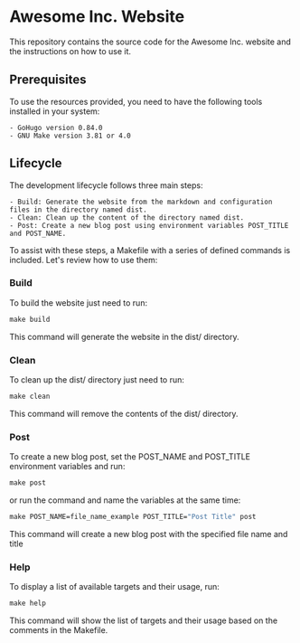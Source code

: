 # Awesome Inc. Website
This repository contains the source code for the Awesome Inc. website and the instructions on how to use it.

## Prerequisites
To use the resources provided, you need to have the following tools installed in your system:

    - GoHugo version 0.84.0
    - GNU Make version 3.81 or 4.0

## Lifecycle
The development lifecycle follows three main steps:

    - Build: Generate the website from the markdown and configuration files in the directory named dist.
    - Clean: Clean up the content of the directory named dist.
    - Post: Create a new blog post using environment variables POST_TITLE and POST_NAME.

To assist with these steps, a Makefile with a series of defined commands is included. Let's review how to use them:

### Build
To build the website just need to run:

```makefile
make build
```

This command will generate the website in the dist/ directory.

### Clean
To clean up the dist/ directory just need to run:

```makefile
make clean
```

This command will remove the contents of the dist/ directory.

### Post
To create a new blog post, set the POST_NAME and POST_TITLE environment variables and run:

```makefile
make post
```

or run the command and name the variables at the same time:

```makefile
make POST_NAME=file_name_example POST_TITLE="Post Title" post
```

This command will create a new blog post with the specified file name and title

### Help
To display a list of available targets and their usage, run:

```makefile
make help
```

This command will show the list of targets and their usage based on the comments in the Makefile.